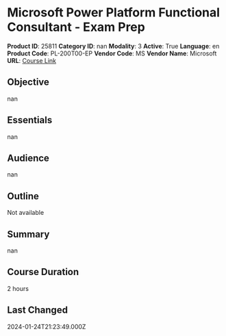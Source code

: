 # Microsoft Power Platform Functional Consultant - Exam Prep

**Product ID**: 25811
**Category ID**: nan
**Modality**: 3
**Active**: True
**Language**: en
**Product Code**: PL-200T00-EP
**Vendor Code**: MS
**Vendor Name**: Microsoft
**URL**: [Course Link](https://www.fastlaneus.com/course/microsoft-pl-200t00-ep)

## Objective
nan

## Essentials
nan

## Audience
nan

## Outline
Not available

## Summary
nan

## Course Duration
2 hours

## Last Changed
2024-01-24T21:23:49.000Z
